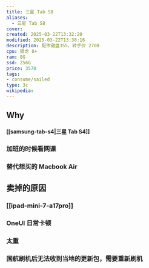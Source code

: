 ```yaml
---
title: 三星 Tab S8
aliases:
  - 三星 Tab S8
cover: 
created: 2025-03-22T13:32:20
modified: 2025-03-22T13:38:16
description: 配件键盘355，转手价 2700
cpu: 骁龙 8+
ram: 8G
ssd: 256G
price: 3578
tags: 
- consume/sailed
type: 3c
wikipedia:
---
```


## Why
#### [[samsung-tab-s4|三星 Tab S4]]

### 加班的时候看网课
### 替代想买的 Macbook Air
## 卖掉的原因
### [[ipad-mini-7-a17pro]]

### OneUI 日常卡顿
### 太重

### 国航刷机后无法收到当地的更新包，需要重新刷机
